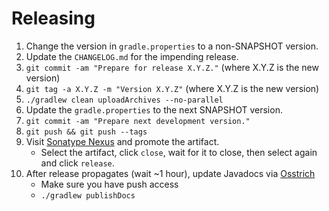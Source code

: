 Releasing
=========

 1. Change the version in `gradle.properties` to a non-SNAPSHOT version.
 2. Update the `CHANGELOG.md` for the impending release.
 3. `git commit -am "Prepare for release X.Y.Z."` (where X.Y.Z is the new version)
 4. `git tag -a X.Y.Z -m "Version X.Y.Z"` (where X.Y.Z is the new version)
 5. `./gradlew clean uploadArchives --no-parallel`
 6. Update the `gradle.properties` to the next SNAPSHOT version.
 7. `git commit -am "Prepare next development version."`
 8. `git push && git push --tags`
 9. Visit [Sonatype Nexus](https://oss.sonatype.org/) and promote the artifact.
     - Select the artifact, click `close`, wait for it to close, then select again and click 
     `release`.
 10. After release propagates (wait ~1 hour), update Javadocs via [Osstrich](https://github.com/square/osstrich)
     - Make sure you have push access
     - `./gradlew publishDocs`
